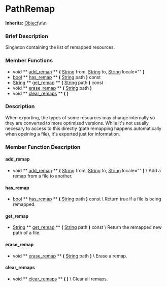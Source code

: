 #  PathRemap  
**Inherits:** [Object](class_object)\\n\\n
###  Brief Description  
Singleton containing the list of remapped resources.

###  Member Functions 
  * void  ** [add_remap](#add_remap) **  **(** [String](class_string) from, [String](class_string) to, [String](class_string) locale=""  **)**
  * [bool](class_bool)  ** [has_remap](#has_remap) **  **(** [String](class_string) path  **)** const
  * [String](class_string)  ** [get_remap](#get_remap) **  **(** [String](class_string) path  **)** const
  * void  ** [erase_remap](#erase_remap) **  **(** [String](class_string) path  **)**
  * void  ** [clear_remaps](#clear_remaps) **  **(** **)**

###  Description  
When exporting, the types of some resources may change internally so they are converted to more optimized versions. While it's not usually necesary to access to this directly (path remapping happens automatically when opeining a file), it's exported just for information.

###  Member Function Description  
#### <a name="add_remap">add_remap</a>
  * void  ** [add_remap](#add_remap) **  **(** [String](class_string) from, [String](class_string) to, [String](class_string) locale=""  **)**
\\
Add a remap from a file to another.
#### <a name="has_remap">has_remap</a>
  * [bool](class_bool)  ** [has_remap](#has_remap) **  **(** [String](class_string) path  **)** const
\\
Return true if a file is being remapped.
#### <a name="get_remap">get_remap</a>
  * [String](class_string)  ** [get_remap](#get_remap) **  **(** [String](class_string) path  **)** const
\\
Return the remapped new path of a file.
#### <a name="erase_remap">erase_remap</a>
  * void  ** [erase_remap](#erase_remap) **  **(** [String](class_string) path  **)**
\\
Erase a remap.
#### <a name="clear_remaps">clear_remaps</a>
  * void  ** [clear_remaps](#clear_remaps) **  **(** **)**
\\
Clear all remaps.
